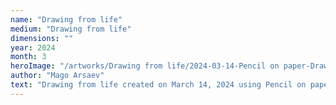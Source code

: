 ```yaml
---
name: "Drawing from life"
medium: "Drawing from life"
dimensions: ""
year: 2024
month: 3
heroImage: "/artworks/Drawing from life/2024-03-14-Pencil on paper-Drawing from life.jpeg"
author: "Mago Arsaev"
text: "Drawing from life created on March 14, 2024 using Pencil on paper."
---
```

